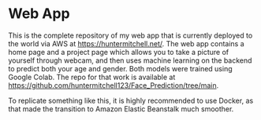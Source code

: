 # Web App

This is the complete repository of my web app that is currently deployed to the world via AWS at https://huntermitchell.net/. 
The web app contains a home page and a project page which allows you to take a picture of yourself through webcam, 
and then uses machine learning on the backend to predict both your age and gender. Both models were trained using Google Colab.
The repo for that work is available at https://github.com/huntermitchell123/Face_Prediction/tree/main.

To replicate something like this, it is highly recommended to use Docker, as that made the transition to Amazon Elastic Beanstalk much smoother.
